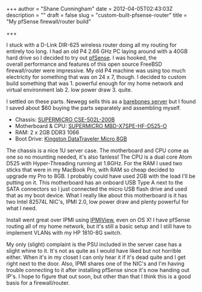 +++
author = "Shane Cunningham"
date = 2012-04-05T02:43:03Z
description = ""
draft = false
slug = "custom-built-pfsense-router"
title = "My pfSense firewall/router build"

+++


I stuck with a D-Link DIR-625 wireless router doing all my routing for entirely too long. I had an old P4 2.66 GHz PC laying around with a 40GB hard drive so I decided to try out <a title="pfSense" href="http://www.pfsense.org">pfSense</a>. I was hooked, the overall performance and features of this open source FreeBSD firewall/router were impressive. My old P4 machine was using too much electricity for something that was on 24 x 7, though. I decided to custom build something that was 1. powerful enough for my home network and virtual environment lab 2. low power draw 3. quite.

I settled on these parts. Newegg sells this as a <a href="http://www.newegg.com/Product/Product.aspx?Item=N82E16816101364">barebones server</a> but I found I saved about $60 buying the parts separately and assembling myself.
<ul>
	<li>Chassis: <a href="http://www.newegg.com/Product/Product.aspx?Item=N82E16811152131">SUPERMICRO CSE-502L-200B</a></li>
	<li>Motherboard &amp; CPU: <a href="http://www.newegg.com/Product/Product.aspx?Item=N82E16813182243">SUPERMICRO MBD-X7SPE-HF-D525-O</a></li>
	<li>RAM: 2 x 2GB DDR3 1066</li>
	<li>Boot Drive: <a href="http://www.newegg.com/Product/Product.aspx?Item=N82E16820239005">Kingston DataTraveler Micro 8GB</a></li>
</ul>
The chassis is a nice 1U server case. The motherboard and CPU come as one so no mounting needed, it's also fanless! The CPU is a dual core Atom D525 with Hyper-Threading running at 1.8GHz. For the RAM I used two sticks that were in my MacBook Pro, with RAM so cheap decided to upgrade my Pro to 8GB. I probably could have used 2GB with the load I'll be putting on it. This motherboard has an onboard USB Type A next to the SATA connectors so I just connected the micro USB flash drive and used that as my boot device. What I really like about this motherboard is it has two Intel 82574L NIC's, IPMI 2.0, low power draw and plenty powerful for what I need.

Install went great over IPMI using <a href="ftp://ftp.supermicro.com/utility/IPMIView/">IPMIView</a>, even on OS X! I have pfSense routing all of my home network, but it's still a basic setup and I still have to implement VLANs with my HP 1810-8G switch.

My only (slight) complaint is the PSU included in the server case has a slight whine to it. It's not as quite as I would have liked but not horrible either. When it's in my closet I can only hear it if it's dead quite and I get right next to the door. Also, IPMI shares one of the NIC's and I'm having trouble connecting to it after installing pfSense since it's now handing out IP's. I hope to figure that out soon, but other than that I think this is a good basis for a firewall/router.